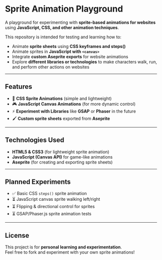 # Sprite Animation Playground

A playground for experimenting with **sprite-based animations for websites** using **JavaScript, CSS, and other animation techniques**.  

This repository is intended for testing and learning how to:  
- Animate **sprite sheets** using **CSS keyframes and steps()**  
- Animate sprites in **JavaScript with `<canvas>`**  
- Integrate **custom Aseprite exports** for website animations  
- Explore **different libraries or technologies** to make characters walk, run, and perform other actions on websites  

---

## Features
- 🌟 **CSS Sprite Animations** (simple and lightweight)  
- 🎮 **JavaScript Canvas Animations** (for more dynamic control)  
- ⚡ **Experiment with Libraries** like **GSAP** or **Phaser** in the future  
- 🖌️ **Custom sprite sheets** exported from **Aseprite**  

---

## Technologies Used
- **HTML5 & CSS3** (for lightweight sprite animation)
- **JavaScript (Canvas API)** for game-like animations
- **Aseprite** (for creating and exporting sprite sheets)

---

## Planned Experiments
- ✅ Basic CSS `steps()` sprite animation  
- ⏳ JavaScript canvas sprite walking left/right  
- ⏳ Flipping & directional control for sprites  
- ⏳ GSAP/Phaser.js sprite animation tests  

---

## License
This project is for **personal learning and experimentation**.  
Feel free to fork and experiment with your own sprite animations!

